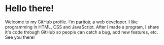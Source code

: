 # Hello there!
Welcome to my GitHub profile. I'm paritojr, a web developer. I like programming in HTML, CSS and JavaScript.
After i made a program, I share it's code through GitHub so people can catch a bug, add new features, etc.
See you there!
